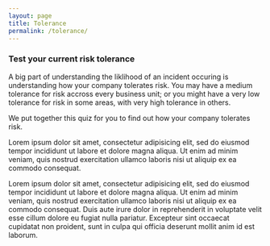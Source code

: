 ```yaml
---
layout: page
title: Tolerance
permalink: /tolerance/
---
```


### Test your current risk tolerance

A big part of understanding the liklihood of an incident occuring is understanding how your company tolerates risk. You may have a medium tolerance for risk accross every business unit; or you might have a very low tolerance for risk in some areas, with very high tolerance in others.

We put together this quiz for you to find out how your company tolerates risk.

Lorem ipsum dolor sit amet, consectetur adipisicing elit, sed do eiusmod tempor incididunt ut labore et dolore magna aliqua. Ut enim ad minim veniam, quis nostrud exercitation ullamco laboris nisi ut aliquip ex ea commodo consequat.

<!-- Change the width and height values to suit you best -->
<div class="typeform-widget" data-url="https://samjamead.typeform.com/to/kHkmFu" data-text="Test Your Tolerance"></div>
<script>(function(){var qs,js,q,s,d=document,gi=d.getElementById,ce=d.createElement,gt=d.getElementsByTagName,id='typef_orm',b='https://s3-eu-west-1.amazonaws.com/share.typeform.com/';if(!gi.call(d,id)){js=ce.call(d,'script');js.id=id;js.src=b+'widget.js';q=gt.call(d,'script')[0];q.parentNode.insertBefore(js,q)}})()</script>

Lorem ipsum dolor sit amet, consectetur adipisicing elit, sed do eiusmod tempor incididunt ut labore et dolore magna aliqua. Ut enim ad minim veniam, quis nostrud exercitation ullamco laboris nisi ut aliquip ex ea commodo consequat. Duis aute irure dolor in reprehenderit in voluptate velit esse cillum dolore eu fugiat nulla pariatur. Excepteur sint occaecat cupidatat non proident, sunt in culpa qui officia deserunt mollit anim id est laborum.

